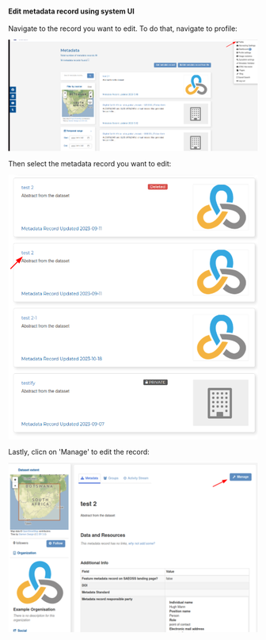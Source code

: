 #### Edit metadata record using system UI

Navigate to the record you want to edit. To do that, navigate to profile:

![profile](img/editting-metadata-1.png)

Then select the metadata record you want to edit:

![record](img/editting-metadata-2.png)

Lastly, clicn on 'Manage' to edit the record:

![manage](img/editting-metadata-3.png)
